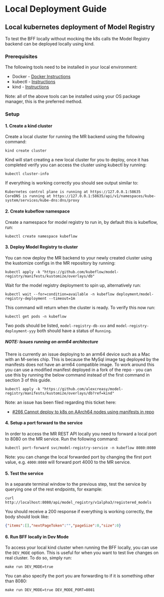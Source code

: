 # Local Deployment Guide

## Local kubernetes deployment of Model Registry

To test the BFF locally without mocking the k8s calls the Model Registry backend can be deployed locally using kind.

### Prerequisites

The following tools need to be installed in your local environment:

* Docker - [Docker Instructions](https://www.docker.com)
* kubectl - [Instructions](https://kubernetes.io/docs/tasks/tools/#kubectl)
* kind - [Instructions](https://kind.sigs.k8s.io/docs/user/quick-start/#installation)

Note: all of the above tools can be installed using your OS package manager, this is the preferred method.

### Setup

#### 1. Create a kind cluster

Create a local cluster for running the MR backend using the following command:

```shell
kind create cluster
```

Kind will start creating a new local cluster for you to deploy, once it has completed verify you can access the cluster 
using kubectl by running:

```shell
kubectl cluster-info
```

If everything is working correctly you should see output similar to:

``` shell
Kubernetes control plane is running at https://127.0.0.1:58635
CoreDNS is running at https://127.0.0.1:58635/api/v1/namespaces/kube-system/services/kube-dns:dns/proxy
```

#### 2. Create kubeflow namespace

Create a namespace for model registry to run in, by default this is kubeflow, run:

```shell
kubectl create namespace kubeflow
```

#### 3. Deploy Model Registry to cluster

You can now deploy the MR backend to your newly created cluster using the kustomize configs in the MR repository by
running:

```shell
kubectl apply -k "https://github.com/kubeflow/model-registry/manifests/kustomize/overlays/db"
```

Wait for the model registry deployment to spin up, alternatively run:

```shell
kubectl wait --for=condition=available -n kubeflow deployment/model-registry-deployment --timeout=1m
```

This command will return when the cluster is ready. To verify this now run:

```shell
kubectl get pods -n kubeflow
```

Two pods should be listed, `model-registry-db-xxx` and `model-registry-deployment-yyy` both should have a status of `Running`.

##### NOTE: Issues running on arm64 architecture

There is currently an issue deploying to an arm64 device such as a Mac with an M-series chip. This is because the MySql 
image tag deployed by the manifests does not have an arm64 compatible image. To work around this you can use a modified
manifest deployed in a fork of the repo - you can use this by running the below command instead of the first command in
section 3 of this guide.

```shell
kubectl apply -k "https://github.com/alexcreasy/model-registry/manifests/kustomize/overlays/db?ref=kind"
```

Note: an issue has been filed regarding this ticket here:

* [#266 Cannot deploy to k8s on AArch64 nodes using manifests in repo](https://github.com/kubeflow/model-registry/issues/266)

#### 4. Setup a port forward to the service

In order to access the MR REST API locally you need to forward a local port to 8080 on the MR service. Run the following
command:

```shell
kubectl port-forward svc/model-registry-service -n kubeflow 8080:8080
```

Note: you can change the local forwarded port by changing the first port value, e.g. `4000:8080` will forward port 4000
to the MR service.

#### 5. Test the service

In a separate terminal window to the previous step, test the service by querying one of the rest endpoints, for example:

```shell
curl http://localhost:8080/api/model_registry/v1alpha3/registered_models
```

You should receive a 200 response if everything is working correctly, the body should look like:

```json
{"items":[],"nextPageToken":"","pageSize":0,"size":0}
```

#### 6. Run BFF locally in Dev Mode

To access your local kind cluster when running the BFF locally, you can use the `DEV_MODE` option. This is useful for when
you want to test live changes on real cluster. To do so, simply run:

```shell
make run DEV_MODE=true
```

You can also specify the port you are forwarding to if it is something other than 8080:

```shell
make run DEV_MODE=true DEV_MODE_PORT=8081
```
